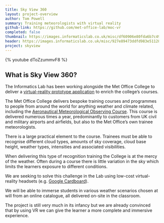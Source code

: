 ```yaml
---
title: Sky View 360
layout: project-overview
author: Tom Powell
summary: Training meteorologists with virtual reality
github-link: https://github.com/met-office-lab/moc-vr
completed: false
thumbnail: https://images.informaticslab.co.uk/misc/df60906e80fda6b7c49e6fc7c1bf1506.png
header: https://images.informaticslab.co.uk/misc/927e89473ddfd983e511288648da84d6.JPG
project: skyview
---
```


{% youtube dToZzummvF8 %}
  
## What is Sky View 360? 
  
The Informatics Lab has been working alongside the Met Office College to deliver a <a href="http://moc-vr.informaticslab.co.uk/" data-proofer-ignore>virtual-reality prototype application</a> to enrich the college’s courses.

The Met Office College delivers bespoke training courses and programmes to people from around the world for anything weather and climate related, including the [Aeronautical Meteorological Observing Course](http://www.metoffice.gov.uk/training/aviation/observer/amo). This course is delivered numerous times a year, predominantly to customers from UK civil and military airports and airfields, but also to the Met Office’s own trainee meteorologists.  

There is a large practical element to the course. Trainees must be able to recognise different cloud types, amounts of sky coverage, cloud base height, weather types, intensities and associated visibilities.  

When delivering this type of recognition training the College is at the mercy of the weather. Often during a course there is little variation in the sky which limits the learners exposure to different conditions. 

We are seeking to solve this challenge in the Lab using low-cost virtual-reality headsets (e.g. [Google Cardboard](https://vr.google.com/cardboard/)).  

We will be able to immerse students in various weather scenarios chosen at will from an online catalogue, all delivered on-site in the classroom.  

The project is still very much in its infancy but we are already convinced that by using VR we can give the learner a more complete and immersive experience.
